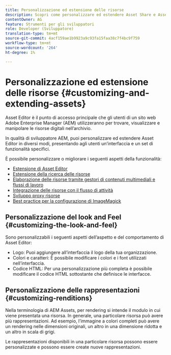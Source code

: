 ```yaml
---
title: Personalizzazione ed estensione delle risorse
description: Scopri come personalizzare ed estendere Asset Share e Asset Editor, che offre agli utenti un’interfaccia e un set di funzionalità personalizzati.
contentOwner: AG
feature: Strumenti per gli sviluppatori
role: Developer (Sviluppatore)
translation-type: tm+mt
source-git-commit: 4acf159ae1b9923a9c93fa15faa38c7f4bc9f759
workflow-type: tm+mt
source-wordcount: '264'
ht-degree: 1%

---
```



# Personalizzazione ed estensione delle risorse {#customizing-and-extending-assets}

Asset Editor è il punto di accesso principale che gli utenti di un sito web Adobe Enterprise Manager (AEM) utilizzeranno per trovare, visualizzare e manipolare le risorse digitali nell’archivio.

In qualità di sviluppatore AEM, puoi personalizzare ed estendere Asset Editor in diversi modi, presentando agli utenti un’interfaccia e un set di funzionalità specifici.

È possibile personalizzare o migliorare i seguenti aspetti della funzionalità:

* [Estensione di Asset Editor](asseteditorx.md)
* [Estensione della ricerca delle risorse](searchx.md)
* [Elaborazione delle risorse tramite gestori di contenuti multimediali e flussi di lavoro](media-handlers.md)
* [Integrazione delle risorse con il flusso di attività](extending-activity-stream.md)
* [Sviluppo proxy risorse](proxy.md)
* [Best practice per la configurazione di ImageMagick](best-practices-for-imagemagick.md)

## Personalizzazione del look and Feel {#customizing-the-look-and-feel}

Sono personalizzabili i seguenti aspetti dell’aspetto e del comportamento di Asset Editor:

* Logo: Puoi aggiungere all’interfaccia il logo della tua organizzazione.
* Colori e caratteri: È possibile modificare i colori e i font utilizzati nell’interfaccia.
* Codice HTML: Per una personalizzazione più completa è possibile modificare il codice HTML sottostante che definisce le interfacce.

## Personalizzazione delle rappresentazioni {#customizing-renditions}

Nella terminologia di AEM Assets, per rendering si intende il modulo in cui viene presentata una risorsa. In generale, una particolare risorsa può avere più rappresentazioni. Ad esempio, l’immagine a colori completi può avere un rendering nelle dimensioni originali, un altro in una dimensione ridotta e un altro in scala di grigi.

Le rappresentazioni disponibili in una particolare risorsa possono essere personalizzate e possono essere create nuove rappresentazioni.
